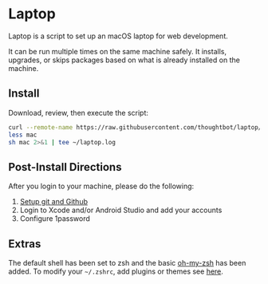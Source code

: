 Laptop
======

Laptop is a script to set up an macOS laptop for web development.

It can be run multiple times on the same machine safely.
It installs, upgrades, or skips packages
based on what is already installed on the machine.

Install
-------

Download, review, then execute the script:

```sh
curl --remote-name https://raw.githubusercontent.com/thoughtbot/laptop/master/mac
less mac
sh mac 2>&1 | tee ~/laptop.log
```

Post-Install Directions
-----------------------

After you login to your machine, please do the following:

1. [Setup git and Github](https://help.github.com/articles/set-up-git/)
2. Login to Xcode and/or Android Studio and add your accounts
3. Configure 1password

Extras
------

The default shell has been set to zsh and the basic [oh-my-zsh](https://github.com/robbyrussell/oh-my-zsh) has been added.  To modify your `~/.zshrc`, add plugins or themes see [here](https://github.com/robbyrussell/oh-my-zsh#plugins).
